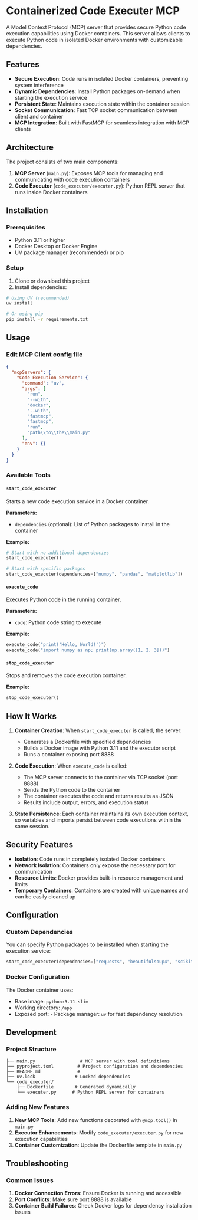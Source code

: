 # Containerized Code Executer MCP

A Model Context Protocol (MCP) server that provides secure Python code execution capabilities using Docker containers. This server allows clients to execute Python code in isolated Docker environments with customizable dependencies.

## Features

- **Secure Execution**: Code runs in isolated Docker containers, preventing system interference
- **Dynamic Dependencies**: Install Python packages on-demand when starting the execution service
- **Persistent State**: Maintains execution state within the container session
- **Socket Communication**: Fast TCP socket communication between client and container
- **MCP Integration**: Built with FastMCP for seamless integration with MCP clients

## Architecture

The project consists of two main components:

1. **MCP Server** (`main.py`): Exposes MCP tools for managing and communicating with code execution containers
2. **Code Executor** (`code_executer/executer.py`): Python REPL server that runs inside Docker containers

## Installation

### Prerequisites

- Python 3.11 or higher
- Docker Desktop or Docker Engine
- UV package manager (recommended) or pip

### Setup

1. Clone or download this project
2. Install dependencies:

```bash
# Using UV (recommended)
uv install

# Or using pip
pip install -r requirements.txt
```

## Usage

### Edit MCP Client config file

```json
{
  "mcpServers": {
    "Code Execution Service": {
      "command": "uv",
      "args": [
        "run",
        "--with",
        "docker",
        "--with",
        "fastmcp",
        "fastmcp",
        "run",
        "path\\to\\the\\main.py"
      ],
      "env": {}
    }
  }
}
```


### Available Tools

#### `start_code_executer`

Starts a new code execution service in a Docker container.

**Parameters:**
- `dependencies` (optional): List of Python packages to install in the container

**Example:**
```python
# Start with no additional dependencies
start_code_executer()

# Start with specific packages
start_code_executer(dependencies=["numpy", "pandas", "matplotlib"])
```

#### `execute_code`

Executes Python code in the running container.

**Parameters:**
- `code`: Python code string to execute

**Example:**
```python
execute_code("print('Hello, World!')")
execute_code("import numpy as np; print(np.array([1, 2, 3]))")
```

#### `stop_code_executer`

Stops and removes the code execution container.

**Example:**
```python
stop_code_executer()
```

## How It Works

1. **Container Creation**: When `start_code_executer` is called, the server:
   - Generates a Dockerfile with specified dependencies
   - Builds a Docker image with Python 3.11 and the executor script
   - Runs a container exposing port 8888

2. **Code Execution**: When `execute_code` is called:
   - The MCP server connects to the container via TCP socket (port 8888)
   - Sends the Python code to the container
   - The container executes the code and returns results as JSON
   - Results include output, errors, and execution status

3. **State Persistence**: Each container maintains its own execution context, so variables and imports persist between code executions within the same session.

## Security Features

- **Isolation**: Code runs in completely isolated Docker containers
- **Network Isolation**: Containers only expose the necessary port for communication
- **Resource Limits**: Docker provides built-in resource management and limits
- **Temporary Containers**: Containers are created with unique names and can be easily cleaned up

## Configuration

### Custom Dependencies

You can specify Python packages to be installed when starting the execution service:

```python
start_code_executer(dependencies=["requests", "beautifulsoup4", "scikit-learn"])
```

### Docker Configuration

The Docker container uses:
- Base image: `python:3.11-slim`
- Working directory: `/app`
- Exposed port: - Package manager: `uv` for fast dependency resolution

## Development

### Project Structure

```
├── main.py                 # MCP server with tool definitions
├── pyproject.toml         # Project configuration and dependencies
├── README.md              #
├── uv.lock               # Locked dependencies
└── code_executer/
    ├── Dockerfile        # Generated dynamically
    └── executer.py      # Python REPL server for containers
```

### Adding New Features

1. **New MCP Tools**: Add new functions decorated with `@mcp.tool()` in `main.py`
2. **Executor Enhancements**: Modify `code_executer/executer.py` for new execution capabilities
3. **Container Customization**: Update the Dockerfile template in `main.py`

## Troubleshooting

### Common Issues

1. **Docker Connection Errors**: Ensure Docker is running and accessible
2. **Port Conflicts**: Make sure port 8888 is available
3. **Container Build Failures**: Check Docker logs for dependency installation issues
